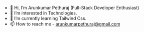 - 👋 Hi, I’m Arunkumar Pethuraj (Full-Stack Developer Enthusiast)
- 👀 I’m interested in Technologies.
- 🌱 I’m currently learning Tailwind Css.
- 📫 How to reach me - arunkumarpethuraj@gmail.com
